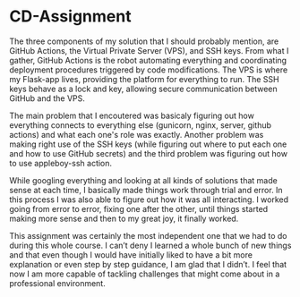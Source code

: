 # CD-Assignment

The three components of my solution that I should probably mention, are GitHub Actions, the Virtual Private Server (VPS), and SSH keys. From what I gather, GitHub Actions is the robot automating everything and coordinating deployment procedures triggered by code modifications. The VPS is where my Flask-app lives, providing the platform for everything to run. The SSH keys behave as a lock and key, allowing secure communication between GitHub and the VPS.

The main problem that I encoutered was basicaly figuring out how everything connects to everything else (gunicorn, nginx, server, github actions) and what each one's role was exactly. Another problem was making right use of the SSH keys (while figuring out where to put each one and how to use GitHub secrets) and the third problem was figuring out how to use appleboy-ssh action.

While googling everything and looking at all kinds of solutions that made sense at each time, I basically made things work through trial and error. In this process I was also able to figure out how it was all interacting. I worked going from error to error, fixing one after the other, until things started making more sense and then to my great joy, it finally worked.

This assignment was certainly the most independent one that we had to do during this whole course. I can’t deny I learned a whole bunch of new things and that even though I would have initially liked to have a bit more explanation or even step by step guidance, I am glad that I didn’t. I feel that now I am more capable of tackling challenges that might come about in a professional environment.
